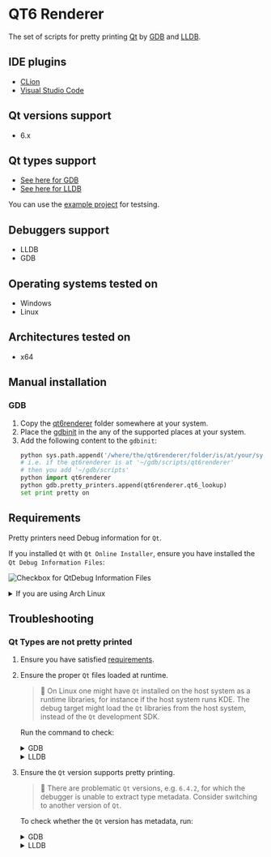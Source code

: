 # QT6 Renderer

The set of scripts for pretty printing [Qt][qt] by [GDB][gdb] and [LLDB][lldb].

## IDE plugins
* [CLion][qt6renderer_intlj]
* [Visual Studio Code][qt6renderer_vsc]

## Qt versions support
* 6.x

## Qt types support
* [See here for GDB](./python/gdb)
* [See here for LLDB](./python/lldb)

You can use the [example project][qt6renderer_exmpl] for testsing.

## Debuggers support
* LLDB
* GDB

## Operating systems tested on
* Windows
* Linux  

## Architectures tested on
* x64

## Manual installation

### GDB

1. Copy the [qt6renderer](./python/gdb/qt6renderer/) folder somewhere at your system.
2. Place the [gdbinit](https://man7.org/linux/man-pages/man5/gdbinit.5.html) in the any of the supported places at your system.
3. Add the following content to the `gdbinit`:
   ```python
   python sys.path.append('/where/the/qt6renderer/folder/is/at/your/system') 
   # i.e. if the qt6renderer is at '~/gdb/scripts/qt6renderer'
   # then you add '~/gdb/scripts'
   python import qt6renderer
   python gdb.pretty_printers.append(qt6renderer.qt6_lookup)
   set print pretty on
   ```

## Requirements
Pretty printers need Debug information for `Qt`.

If you installed `Qt` with `Qt Online Installer`, ensure you have installed
the `Qt Debug Information Files`:

![Checkbox for QtDebug Information Files](images/qt_debug_information_files_checkbox.png)

<details>
<summary>If you are using Arch Linux</summary>

Then you might wish to install `qt6-base-debug` package.
You can install manually (by specifying the url), or by enabling global repo. See [wiki](https://wiki.archlinux.org/title/Debugging/Getting_traces#Installing_debug_packages).

```
pacman -U https://geo.mirror.pkgbuild.com/extra-debug/os/x86_64/qt6-base-debug-6.7.2-1-x86_64.pkg.tar.zst
```
</details>

## Troubleshooting

### Qt Types are not pretty printed

1. Ensure you have satisfied [requirements](#requirements).
2. Ensure the proper `Qt` files loaded at runtime.

   > :large_blue_diamond: On Linux one might have `Qt` installed on the host system as a runtime libraries, for instance if the host system runs KDE. The debug target might load the `Qt` libraries from the host system, instead of the `Qt` development SDK.

   Run the command to check:

   <details>
    <summary>GDB</summary>

    ```
    info sharedlibrary
    ```

    Should print something like:
    
    ```
    0x00007ffff7e63940  0x00007ffff7f58b1a Yes /home/user/Qt/6.6.1/gcc_64/lib/libQt6Network.so.6
    0x00007ffff751f300  0x00007ffff7c0abe2 Yes /home/user/Qt/6.6.1/gcc_64/lib/libQt6Gui.so.6
    0x00007ffff6cb75e0  0x00007ffff70848eb Yes /home/user/Qt/6.6.1/gcc_64/lib/libQt6Core.so.6
    ```
   </details>

   <details>
    <summary>LLDB</summary>
        
    ```
    target modules list
    ````

    Should print something like:

    ```
    [  3] 0B3D90D4-3A24-26F8-2D28-E6FD902D2E1C-B1957B9C 0x00007ffff7e16000 /home/user/Qt/6.6.1/gcc_64/lib/libQt6Network.so.6 
      /home/user/Qt/6.6.1/gcc_64/lib/Qt6Network.debug
    [  4] 8D17CAB4-3968-A65B-FA7A-452CBB959B12-FE3D941E 0x00007ffff7400000 /home/user/Qt/6.6.1/gcc_64/lib/libQt6Gui.so.6 
      /home/user/Qt/6.6.1/gcc_64/lib/Qt6Gui.debug
    [  5] 70B3E481-9AFD-557A-D568-DB9065A3D74A-503165F0 0x00007ffff6c00000 /home/user/Qt/6.6.1/gcc_64/lib/libQt6Core.so.6 
      /home/user/Qt/6.6.1/gcc_64/lib/Qt6Core.debug
    ```
   </details>   
  
3. Ensure the `Qt` version supports pretty printing.   

   > :large_blue_diamond: There are problematic `Qt` versions, e.g. `6.4.2`, for which the debugger is unable to extract type metadata. Consider switching to another version of `Qt`.

   To check whether the `Qt` version has metadata, run:

   <details>
    <summary>GDB</summary>

    ```
    python print(gdb.parse_and_eval('*(&qtHookData)'))
    ```

    If degugger could read the metadata, it will print something like:
    
    ```
    {3, 7, 394754, 0, 0, 0, 22}
    ```

    ![GDB could extract Qt Metadata - Visual Studio Code](images/gdb_qt_meta_available_vsc.png)

    ![GDB could extract Qt Metadata - CLion](images/gdb_qt_meta_available_jb.png)

    Otherwise:

    ```
    <data variable, no debug info>
    ```

    ![GDB could not extract Qt Metadata - CLion](images/gdb_qt_meta_unavailable_jb.png)
   </details>

   <details>
     <summary>LLDB</summary>

     ```
     script print(lldb.target.FindFirstGlobalVariable('qtHookData').GetPointeeData(2, 1))
     ```

     If degugger could read the metadata, it will print something like:
    
     ```
     02 07 06 00 00 00 00 00
     ```

     ![LLDB could extract Qt Metadata - Visual Studio Code](images/lldb_qt_meta_available_vsc.png)

     ![LLDB could extract Qt Metadata - CLion](images/lldb_qt_meta_available_jb.png)
   </details>



[qt]: https://www.qt.io/
[gdb]: https://sourceware.org/gdb/
[lldb]: https://lldb.llvm.org/
[qt6renderer_exmpl]: https://github.com/winseros/Qt6RendererExmpl
[qt6renderer_intlj]: https://github.com/winseros/Qt6RendererIntlj
[qt6renderer_vsc]: https://github.com/winseros/Qt6RendererVsc
